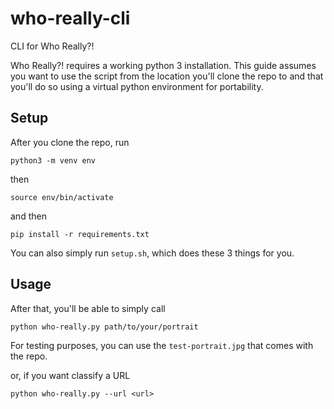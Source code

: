 # who-really-cli

CLI for Who Really?! 

Who Really?! requires a working python 3 installation. This guide assumes you want to use the script from the location you'll clone the repo to and that you'll do so using a virtual python environment for portability.

## Setup

After you clone the repo, run 

`python3 -m venv env`

then

`source env/bin/activate`

and then

`pip install -r requirements.txt`

You can also simply run `setup.sh`, which does these 3 things for you.

## Usage

After that, you'll be able to simply call

`python who-really.py path/to/your/portrait`

For testing purposes, you can use the `test-portrait.jpg` that comes with the repo.

or, if you want classify a URL

`python who-really.py --url <url>`
